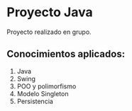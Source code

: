 # Proyecto Java
Proyecto realizado en grupo.

## Conocimientos aplicados:
1. Java
2. Swing
3. POO y polimorfismo
4. Modelo Singleton
5. Persistencia
